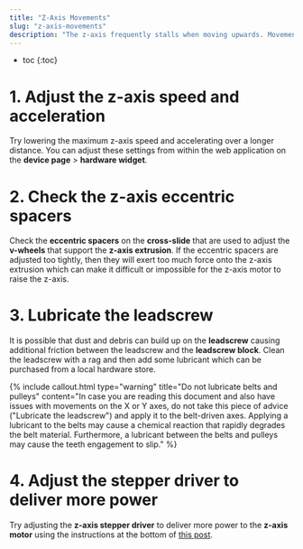 ```yaml
---
title: "Z-Axis Movements"
slug: "z-axis-movements"
description: "The z-axis frequently stalls when moving upwards. Movements may fail to complete, and in some cases the z-axis may even stall and then begin moving in the opposite direction."
---
```


* toc
{:toc}

# 1. Adjust the z-axis speed and acceleration
Try lowering the maximum z-axis speed and accelerating over a longer distance. You can adjust these settings from within the web application on the **device page** > **hardware widget**.

# 2. Check the z-axis eccentric spacers
Check the **eccentric spacers** on the **cross-slide** that are used to adjust the **v-wheels** that support the **z-axis extrusion**. If the eccentric spacers are adjusted too tightly, then they will exert too much force onto the z-axis extrusion which can make it difficult or impossible for the z-axis motor to raise the z-axis.

# 3. Lubricate the leadscrew
It is possible that dust and debris can build up on the **leadscrew** causing additional friction between the leadscrew and the **leadscrew block**. Clean the leadscrew with a rag and then add some lubricant which can be purchased from a local hardware store.

{%
include callout.html
type="warning"
title="Do not lubricate belts and pulleys"
content="In case you are reading this document and also have issues with movements on the X or Y axes, do not take this piece of advice (\"Lubricate the leadscrew\") and apply it to the belt-driven axes. Applying a lubricant to the belts may cause a chemical reaction that rapidly degrades the belt material. Furthermore, a lubricant between the belts and pulleys may cause the teeth engagement to slip."
%}

# 4. Adjust the stepper driver to deliver more power
Try adjusting the **z-axis stepper driver** to deliver more power to the **z-axis motor** using the instructions at the bottom of [this post](https://forum.farmbot.org/t/why-is-my-farmbot-not-moving/2093).
